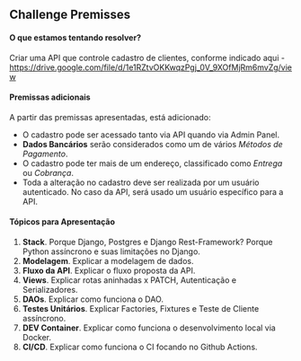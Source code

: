 ## Challenge Premisses

#### O que estamos tentando resolver?

Criar uma API que controle cadastro de clientes, conforme indicado aqui - https://drive.google.com/file/d/1e1RZtvOKKwqzPgj_0V_9XOfMjRm6mvZg/view

#### Premissas adicionais

A partir das premissas apresentadas, está adicionado:

* O cadastro pode ser acessado tanto via API quando via Admin Panel.
* **Dados Bancários** serão considerados como um de vários _Métodos de Pagamento_.
* O cadastro pode ter mais de um endereço, classificado como _Entrega_ ou _Cobrança_.
* Toda a alteração no cadastro deve ser realizada por um usuário autenticado. No caso da API, será usado um usuário específico para a API.

#### Tópicos para Apresentação

1. **Stack**. Porque Django, Postgres e Django Rest-Framework? Porque Python assíncrono e suas limitações no Django.
2. **Modelagem**. Explicar a modelagem de dados.
3. **Fluxo da API**. Explicar o fluxo proposta da API.
4. **Views**. Explicar rotas aninhadas x PATCH, Autenticação e Serializadores.
5. **DAOs**. Explicar como funciona o DAO.
6. **Testes Unitários**. Explicar Factories, Fixtures e Teste de Cliente assíncrono.
7. **DEV Container**. Explicar como funciona o desenvolvimento local via Docker.
8. **CI/CD**. Explicar como funciona o CI focando no Github Actions.
